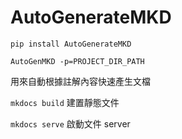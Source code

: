 # AutoGenerateMKD

`pip install AutoGenerateMKD`

`AutoGenMKD -p=PROJECT_DIR_PATH`

用來自動根據註解內容快速產生文檔

`mkdocs build` 建置靜態文件

`mkdocs serve` 啟動文件 server
